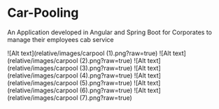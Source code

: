 # Car-Pooling
An Application developed in Angular and Spring Boot for Corporates  to manage their employees cab service

![Alt text](relative/images/carpool (1).png?raw=true)
![Alt text](relative/images/carpool (2).png?raw=true)
![Alt text](relative/images/carpool (3).png?raw=true)
![Alt text](relative/images/carpool (4).png?raw=true)
![Alt text](relative/images/carpool (5).png?raw=true)
![Alt text](relative/images/carpool (6).png?raw=true)
![Alt text](relative/images/carpool (7).png?raw=true)
